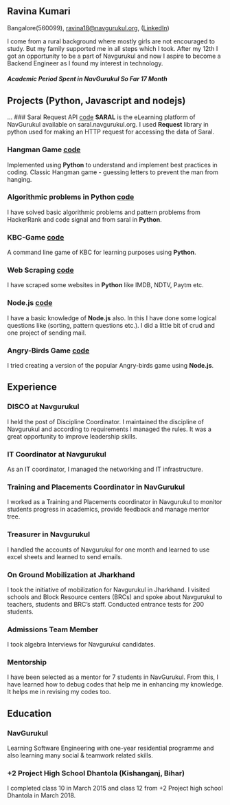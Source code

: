 ## Ravina Kumari  
Bangalore(560099),
ravina18@navgurukul.org,
([LinkedIn](https://www.linkedin.com/in/ravina-kumari-76279616a/))


I come from a rural background where mostly girls are not encouraged to study. But my family supported
me in all steps which I took. After my 12th I got an opportunity to be a part of Navgurukul and now I aspire
to become a Backend Engineer as I found my interest in technology.
##### Academic Period Spent in **NavGurukul** So Far   **17 Month**

## Projects (Python, Javascript and nodejs)
... ### Saral Request API [code](https://github.com/ravinaNG/request_in_python)
**SARAL** is the eLearning platform of NavGurukul available on saral.navgurukul.org. I used **Request** library in python used for making an HTTP request for accessing the data of Saral.
### Hangman Game [code](https://github.com/ravinaNG/python/tree/master/python/HangMan)
Implemented using **Python** to understand and implement best practices in coding.
Classic Hangman game - guessing letters to prevent the man from hanging.
### Algorithmic problems in Python [code](https://github.com/ravinaNG/python)
I have solved basic algorithmic problems and pattern problems from HackerRank and
code signal and from saral in **Python**.
### KBC-Game [code](https://github.com/ravinaNG/python/blob/master/List/KBC_Game.py)
A command line game of KBC for learning purposes using **Python**.
### Web Scraping [code](https://github.com/ravinaNG/Web-scraping-in-python)
I have scraped some websites in **Python** like IMDB, NDTV, Paytm etc.
### Node.js [code](https://github.com/ravinaNG/Nodejs-2)
I have a basic knowledge of **Node.js** also. In this I have done some logical questions
like (sorting, pattern questions etc.). I did a little bit of crud and one project of
sending mail.
### Angry-Birds Game [code](https://github.com/ravinaNG/Angry-birds)
I tried creating a version of the popular Angry-birds game using **Node.js**.

## Experience
### DISCO at Navgurukul
I held the post of Discipline Coordinator. I maintained the discipline of Navgurukul and according to requirements I managed the rules. It was a great opportunity to improve leadership skills.
### IT Coordinator at Navgurukul
As an IT coordinator, I managed the networking and IT infrastructure.
### Training and Placements Coordinator in NavGurukul
I worked as a Training and Placements coordinator in Navgurukul to monitor students progress in academics, provide feedback and manage mentor tree.
### Treasurer in Navgurukul
I handled the accounts of Navgurukul for one month and learned to use excel sheets and learned to send emails.
### On Ground Mobilization at Jharkhand
I took the initiative of mobilization for Navgurukul in Jharkhand. I visited schools and Block Resource centers (BRCs) and spoke about Navgurukul to teachers, students and BRC’s staff. Conducted entrance tests for 200 students.
### Admissions Team Member
I took algebra Interviews for Navgurukul candidates.
### Mentorship
I have been selected as a mentor for 7 students in NavGurukul. From this, I have learned how to debug codes that help me in enhancing my knowledge. It helps me in revising my codes too.

## Education
### NavGurukul
Learning Software Engineering with one-year residential programme and also learning many social & teamwork related skills.

### +2 Project High School Dhantola (Kishanganj, Bihar)
I completed class 10 in March 2015 and class 12 from +2 Project high school Dhantola in March 2018.
